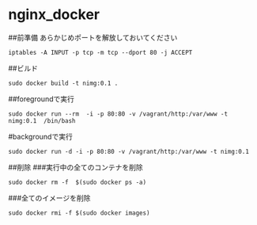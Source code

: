 # nginx_docker

##前準備
あらかじめポートを解放しておいてください
```
iptables -A INPUT -p tcp -m tcp --dport 80 -j ACCEPT
```

##ビルド
```
sudo docker build -t nimg:0.1 .
```

##foregroundで実行
```
sudo docker run --rm  -i -p 80:80 -v /vagrant/http:/var/www -t nimg:0.1  /bin/bash
```

#backgroundで実行
```
sudo docker run -d -i -p 80:80 -v /vagrant/http:/var/www -t nimg:0.1
```

##削除
###実行中の全てのコンテナを削除
```
sudo docker rm -f  $(sudo docker ps -a)
```

###全てのイメージを削除
```
sudo docker rmi -f $(sudo docker images)
```



